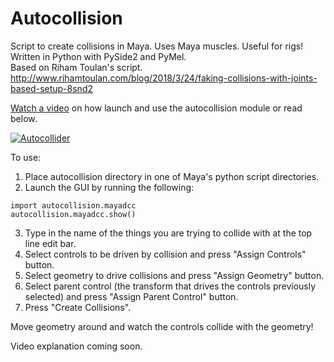 # Autocollision
Script to create collisions in Maya. Uses Maya muscles. Useful for rigs! Written in Python with PySide2 and PyMel.  
Based on Riham Toulan's script.  
http://www.rihamtoulan.com/blog/2018/3/24/faking-collisions-with-joints-based-setup-8snd2  

[Watch a video](https://youtu.be/0A-XC7OuBjA) on how launch and use the autocollision module or read below.

[![Autocollider](https://i.imgur.com/IGgoqUv.png)](https://youtu.be/0A-XC7OuBjA "Autocollision GUI")

To use:
1. Place autocollision directory in one of Maya's python script directories.
2. Launch the GUI by running the following:
```
import autocollision.mayadcc
autocollision.mayadcc.show()
```
3. Type in the name of the things you are trying to collide with at the top line edit bar.
4. Select controls to be driven by collision and press "Assign Controls" button.
5. Select geometry to drive collisions and press "Assign Geometry" button.
6. Select parent control (the transform that drives the controls previously selected) and press "Assign Parent Control" button.
7. Press "Create Collisions".

Move geometry around and watch the controls collide with the geometry!

Video explanation coming soon.
